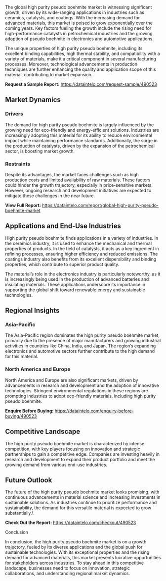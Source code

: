 The global high purity pseudo boehmite market is witnessing significant growth, driven by its wide-ranging applications in industries such as ceramics, catalysts, and coatings. With the increasing demand for advanced materials, this market is poised to grow exponentially over the coming years. Key factors fueling the growth include the rising need for high-performance catalysts in petrochemical industries and the growing adoption of pseudo boehmite in electronics and automotive applications.

The unique properties of high purity pseudo boehmite, including its excellent binding capabilities, high thermal stability, and compatibility with a variety of materials, make it a critical component in several manufacturing processes. Moreover, technological advancements in production techniques are further enhancing the quality and application scope of this material, contributing to market expansion.

**Request a Sample Report:** https://dataintelo.com/request-sample/490523

## Market Dynamics

### Drivers

The demand for high purity pseudo boehmite is largely influenced by the growing need for eco-friendly and energy-efficient solutions. Industries are increasingly adopting this material for its ability to reduce environmental impact while maintaining performance standards. Additionally, the surge in the production of catalysts, driven by the expansion of the petrochemical sector, is boosting market growth.

### Restraints

Despite its advantages, the market faces challenges such as high production costs and limited availability of raw materials. These factors could hinder the growth trajectory, especially in price-sensitive markets. However, ongoing research and development initiatives are expected to mitigate these challenges in the near future.

**View Full Report:** https://dataintelo.com/report/global-high-purity-pseudo-boehmite-market

## Applications and End-Use Industries

High purity pseudo boehmite finds applications in a variety of industries. In the ceramics industry, it is used to enhance the mechanical and thermal properties of products. In the field of catalysts, it acts as a key ingredient in refining processes, ensuring higher efficiency and reduced emissions. The coatings industry also benefits from its excellent dispersibility and binding properties, which contribute to superior product quality.

The material’s role in the electronics industry is particularly noteworthy, as it is increasingly being used in the production of advanced batteries and insulating materials. These applications underscore its importance in supporting the global shift toward renewable energy and sustainable technologies.

## Regional Insights

### Asia-Pacific

The Asia-Pacific region dominates the high purity pseudo boehmite market, primarily due to the presence of major manufacturers and growing industrial activities in countries like China, India, and Japan. The region’s expanding electronics and automotive sectors further contribute to the high demand for this material.

### North America and Europe

North America and Europe are also significant markets, driven by advancements in research and development and the adoption of innovative technologies. Stringent environmental regulations in these regions are prompting industries to adopt eco-friendly materials, including high purity pseudo boehmite.

**Enquire Before Buying:** https://dataintelo.com/enquiry-before-buying/490523

## Competitive Landscape

The high purity pseudo boehmite market is characterized by intense competition, with key players focusing on innovation and strategic partnerships to gain a competitive edge. Companies are investing heavily in research and development to expand their product portfolio and meet the growing demand from various end-use industries.

## Future Outlook

The future of the high purity pseudo boehmite market looks promising, with continuous advancements in material science and increasing investments in sustainable solutions. As industries continue to prioritize performance and sustainability, the demand for this versatile material is expected to grow substantially.\

**Check Out the Report:** https://dataintelo.com/checkout/490523

Conclusion

In conclusion, the high purity pseudo boehmite market is on a growth trajectory, fueled by its diverse applications and the global push for sustainable technologies. With its exceptional properties and the rising demand for advanced materials, this market presents lucrative opportunities for stakeholders across industries. To stay ahead in this competitive landscape, businesses need to focus on innovation, strategic collaborations, and understanding regional market dynamics.
